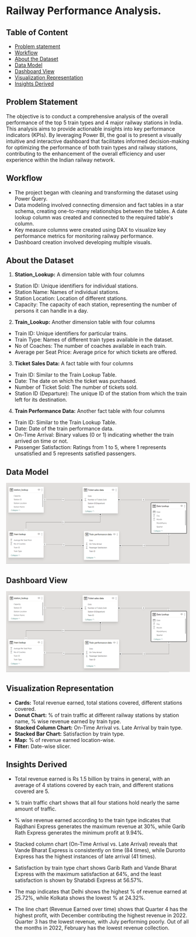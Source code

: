 
# Railway Performance Analysis.

## Table of Content
- [Problem statement](#problem-statement)
- [Workflow](#workflow)
- [About the Dataset](#about-the-dataset)
- [Data Model](#data-model)
- [Dashboard View](#dashboard-view)
- [Visualization Representation](#visualization-representation)
- [Insights Derived](#insights-derived)

## Problem Statement

The objective is to conduct a comprehensive analysis of the overall performance of the top 5 train types and 4 major railway stations in India. This analysis aims to provide actionable insights into key performance indicators (KPIs). By leveraging Power BI, the goal is to present a visually intuitive and interactive dashboard that facilitates informed decision-making for optimizing the performance of both train types and railway stations, contributing to the enhancement of the overall efficiency and user experience within the Indian railway network.


## Workflow

- The project began with cleaning and transforming the dataset using Power Query.
- Data modeling involved connecting dimension and fact tables in a star schema, creating one-to-many relationships between the tables. A date lookup column was created and connected to the required table's column.
- Key measure columns were created using DAX to visualize key performance metrics for monitoring railway performance.
- Dashboard creation involved developing multiple visuals.
## About the Dataset

1. **Station_Lookup:** A dimension table with four columns

- Station ID: Unique identifiers for individual stations.
- Station Name: Names of individual stations.
- Station Location: Location of different stations.
- Capacity: The capacity of each station, representing the number of persons it can handle in a day.
2. **Train_Lookup:** Another dimension table with four columns

- Train ID: Unique identifiers for particular trains.
- Train Type: Names of different train types available in the dataset.
- No of Coaches: The number of coaches available in each train.
- Average per Seat Price: Average price for which tickets are offered.
3. **Ticket Sales Data:**  A fact table with four columns

- Train ID: Similar to the Train Lookup Table.
- Date: The date on which the ticket was purchased.
- Number of Ticket Sold: The number of tickets sold.
- Station ID (Departure): The unique ID of the station from which the train left for its destination.

4. **Train Performance Data:**  Another fact table with four columns

- Train ID: Similar to the Train Lookup Table.
- Date: Date of the train performance data.
- On-Time Arrival: Binary values (0 or 1) indicating whether the train arrived on time or not.
- Passenger Satisfaction: Ratings from 1 to 5, where 1 represents unsatisfied and 5 represents satisfied passengers.

## Data Model
![.](https://github.com/Vishwajeetkumarsingh/Railway_Performance_Analytics/blob/main/Images/Screenshot%202024-01-23%20224829.png)


## Dashboard View

![.](https://github.com/Vishwajeetkumarsingh/Railway_Performance_Analytics/blob/main/Images/Screenshot%202024-01-23%20224829.png)

## Visualization Representation
- **Cards:** Total revenue earned, total stations covered, different stations covered.
- **Donut Chart:** % of train traffic at different railway stations by station name, % wise revenue earned by train type.
- **Stacked Column Chart:** On-Time Arrival vs. Late Arrival by train type.
- **Stacked Bar Chart:** Satisfaction by train type.
- **Map:** % of revenue earned location-wise.
- **Filter:** Date-wise slicer.


## Insights Derived

- Total revenue earned is Rs 1.5 billion by trains in general, with an average of 4 stations covered by each train, and different stations covered are 5.

- % train traffic chart shows that all four stations hold nearly the same amount of traffic.

- % wise revenue earned according to the train type indicates that Rajdhani Express generates the maximum revenue at 30%, while Garib Rath Express generates the minimum profit at 9.94%.

- Stacked column chart (On-Time Arrival vs. Late Arrival) reveals that Vande Bharat Express is consistently on time (84 times), while Duronto Express has the highest instances of late arrival (41 times).

- Satisfaction by train type chart shows Garib Rath and Vande Bharat Express with the maximum satisfaction at 64%, and the least satisfaction is shown by Shatabdi Express at 56.57%.

- The map indicates that Delhi shows the highest % of revenue earned at 25.72%, while Kolkata shows the lowest % at 24.32%.

- The line chart (Revenue Earned over time) shows that Quarter 4 has the highest profit, with December contributing the highest revenue in 2022. Quarter 3 has the lowest revenue, with July performing poorly. Out of all the months in 2022, February has the lowest revenue collection.
